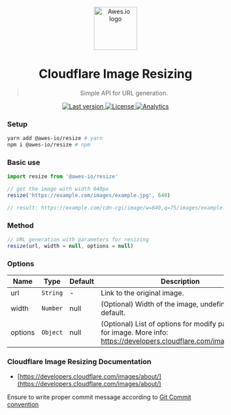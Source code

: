 <p align="center">
    <a href="https://www.awes.io/?utm_source=github&utm_medium=awes-io/resize" target="_blank" rel="noopener noreferrer">
        <img width="100" src="https://static.awes.io/promo/Logo_sign_color.svg" alt="Awes.io logo">
    </a>
</p>

<h1 align="center">Cloudflare Image Resizing</h1>

> <p align="center">Simple API for URL generation.</p>


<p align="center">
    <a href="https://www.awes.io/?utm_source=github&amp;utm_medium=shields">
        <img src="https://img.shields.io/github/package-json/v/awes-io/resize/master" alt="Last version" >
    </a>
    <a href="https://www.awes.io/?utm_source=github&amp;utm_medium=shields">
        <img src="https://img.shields.io/github/license/awes-io/resize.svg" alt="License" />
    </a>
    <a href="https://github.com/awes-io/awes-io">
        <img src="https://ga-beacon.appspot.com/UA-134431636-1/awes-io/resize" alt="Analytics" />
    </a>
</p>


### Setup
```bash
yarn add @awes-io/resize # yarn 
npm i @awes-io/resize # npm 
```

### Basic use

```javascript
import resize from '@awes-io/resize'

// get the image with width 640px
resize('https://example.com/images/example.jpg', 640)

// result: https://example.com/cdn-cgi/image/w=640,q=75/images/example.jpg
```

### Method

```javascript
// URL generation with parameters for resizing
resize(url, width = null, options = null)
```

### Options

| Name             | Type     | Default | Description                                           |
| ---------------- | -------- | ------- | ----------------------------------------------------- |
| url              | `String` | -       | Link to the original image.                           |
| width            | `Number` | null    | (Optional) Width of the image, undefined by default.  |
| options          | `Object` | null    | (Optional) List of options for modify parameters for image. More info: https://developers.cloudflare.com/images/about/  |


### Cloudflare Image Resizing Documentation
- [https://developers.cloudflare.com/images/about/](https://developers.cloudflare.com/images/about/)


Ensure to write proper commit message according to [Git Commit convention](https://www.conventionalcommits.org/)

